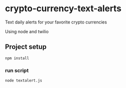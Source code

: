 # crypto-currency-text-alerts

Text daily alerts for your favorite crypto currencies

Using node and twilio

## Project setup

```
npm install
```

### run script

```
node textalert.js
```

